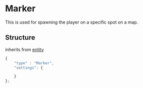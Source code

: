 # Marker

This is used for spawning the player on a specific spot on a map.


## Structure
inherits from [entity](/entity)
```js
{
    "type" : "Marker",
    "settings": {

    }
};
```